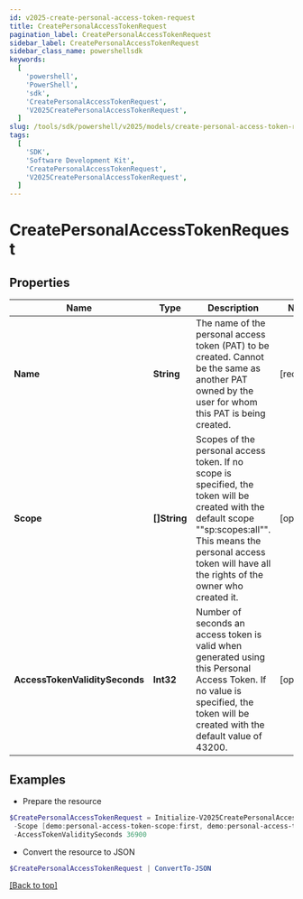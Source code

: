 ```yaml
---
id: v2025-create-personal-access-token-request
title: CreatePersonalAccessTokenRequest
pagination_label: CreatePersonalAccessTokenRequest
sidebar_label: CreatePersonalAccessTokenRequest
sidebar_class_name: powershellsdk
keywords:
  [
    'powershell',
    'PowerShell',
    'sdk',
    'CreatePersonalAccessTokenRequest',
    'V2025CreatePersonalAccessTokenRequest',
  ]
slug: /tools/sdk/powershell/v2025/models/create-personal-access-token-request
tags:
  [
    'SDK',
    'Software Development Kit',
    'CreatePersonalAccessTokenRequest',
    'V2025CreatePersonalAccessTokenRequest',
  ]
---
```


# CreatePersonalAccessTokenRequest

## Properties

| Name | Type | Description | Notes |
| --- | --- | --- | --- |
| **Name** | **String** | The name of the personal access token (PAT) to be created. Cannot be the same as another PAT owned by the user for whom this PAT is being created. | [required] |
| **Scope** | **[]String** | Scopes of the personal access token. If no scope is specified, the token will be created with the default scope ""sp:scopes:all"". This means the personal access token will have all the rights of the owner who created it. | [optional] |
| **AccessTokenValiditySeconds** | **Int32** | Number of seconds an access token is valid when generated using this Personal Access Token. If no value is specified, the token will be created with the default value of 43200. | [optional] |

## Examples

- Prepare the resource

```powershell
$CreatePersonalAccessTokenRequest = Initialize-V2025CreatePersonalAccessTokenRequest  -Name NodeJS Integration `
 -Scope [demo:personal-access-token-scope:first, demo:personal-access-token-scope:second] `
 -AccessTokenValiditySeconds 36900
```

- Convert the resource to JSON

```powershell
$CreatePersonalAccessTokenRequest | ConvertTo-JSON
```

[[Back to top]](#)
